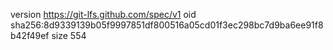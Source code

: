version https://git-lfs.github.com/spec/v1
oid sha256:8d9339139b05f9997851df800516a05cd01f3ec298bc7d9ba6ee91f8b42f49ef
size 554
